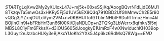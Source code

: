 $START$gLqXvw2My2yXUioxL47J+mj5k+00xeSSjXq/AoogBQvrN1dLjdE6MJ18TkzqvTa5mwOs3xHKRy5Fj5d1UV5kEX8Q3q791OBD2UfGhMmwCh2E5r90vQGg3jYZxnjOULoVym2VM+nv0KBHUlToR/TblmNHbtF9DuRlTrnozHmc4kIBOjInOIn9I+bFRbHrf3un66l00Ki/DjaNDLOp+n2TQKg3LbWerrx8qfnkr/5l5njMBSL8C1yFm6FkksX+d3iOUS605dJoogkyE1UmRxF4wXNwiduchKH039opL3Guyr2eJzzbcHLKy3eBjAkcYUoKh2YXk5J4p6kz6RdMsQ78Wg==$END$